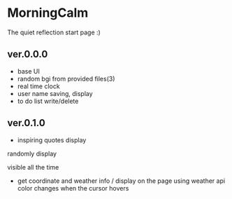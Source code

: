 # MorningCalm
The quiet reflection start page :)
 
## ver.0.0.0

- base UI
- random bgi from provided files(3)
- real time clock
- user name saving, display
- to do list write/delete

## ver.0.1.0

- inspiring quotes display

 randomly display

 visible all the time 


- get coordinate and weather info / display on the page
 using weather api
 color changes when the cursor hovers
